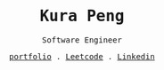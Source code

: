 <samp>
  <h1 align="center"> Kura Peng </h1>
  <p align="center" > Software Engineer </p>
</samp>
<p align="center">
  <samp>
    <a href="http://bit.ly/kurapeng">portfolio</a> .
    <a href="https://leetcode.com/midokura/">Leetcode</a> .
    <a href="https://www.linkedin.com/in/kurapeng/">Linkedin</a>
  </samp>
</p>
